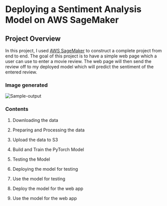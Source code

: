 # Deploying a Sentiment Analysis Model on AWS SageMaker
## Project Overview

In this project, I used [AWS SageMaker](https://aws.amazon.com/sagemaker/) to construct a complete project from end to end. The goal of this project is to have a simple web page which a user can use to enter a movie review. The web page will then send the review off to my deployed model which will predict the sentiment of the entered review.

### Image generated
![Sample-output](https://user-images.githubusercontent.com/23194592/66177512-ffd6e380-e661-11e9-8544-f97b8978547a.png)



### Contents

1. Downloading the data
2. Preparing and Processing the data
3. Upload the data to S3
4. Build and Train the PyTorch Model
5. Testing the Model
6. Deploying the model for testing
7. Use the model for testing

6. Deploy the model for the web app
7. Use the model for the web app
